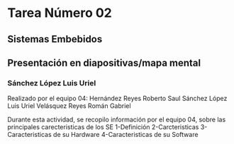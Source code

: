 # Tarea Número 02
## Sistemas Embebidos
## Presentación en diapositivas/mapa mental
### Sánchez López Luis Uriel

Realizado por el equipo 04: 
Hernández Reyes Roberto Saul
Sánchez López Luis Uriel
Velásquez Reyes Román Gabriel

Durante esta actividad, se recopilo información por el equipo 04, sobre las principales carecteristicas de los SE
1-Definición
2-Carcteristicas
3-Caracteristicas de su Hardware
4-Caracteristicas de su Software